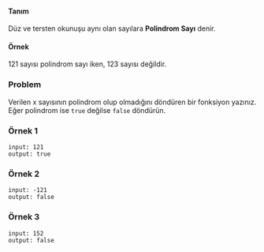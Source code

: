 #### Tanım
Düz ve tersten okunuşu aynı olan sayılara **Polindrom Sayı** denir.

#### Örnek
121 sayısı polindrom sayı iken, 123 sayısı değildir.

### Problem

Verilen x sayısının polindrom olup olmadığını döndüren bir fonksiyon yazınız.
Eğer polindrom ise `true` değilse `false` döndürün.


### Örnek 1
```
input: 121
output: true
```

### Örnek 2
```
input: -121
output: false
```

### Örnek 3
```
input: 152
output: false
```
